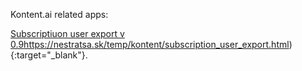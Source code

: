 Kontent.ai related apps:

 [Subscriptiuon user export v 0.9](https://nestratsa.sk/temp/kontent/subscription_user_export.html)https://nestratsa.sk/temp/kontent/subscription_user_export.html){:target="_blank"}.
